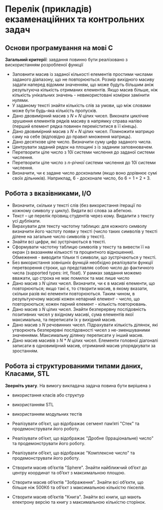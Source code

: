 # Перелік (прикладів) екзаменаційних та контрольних задач

## Основи програмування на мові С

**Загальний критерії**: завдання повинно бути реалізовано з вискористанням розробленої функції

- Заповнити масив із заданої кількості елементів простими числами заданого діапазону, що не повторюються. Розмір вихідного масиву задати наперед відомим значенням, що може будуть більшим аніж результуюча кількість отриманих елементів. Якщо масив більше, ніж кількість унікальних значень - невикористовані комірки замінити нулями.
- У заданому тексті знайти кількість слів за умови, що між словами може бути будь-яка кількість пропусків. 
- Дано двовимірний масив з $N \times N$ цілих чисел. Виконати циклічне зрушення елементів рядків масиву в напрямку справа наліво (перший елемент рядка повинен переміститися в її кінець). 
- Дано двовимірний масив з $N \times N$ цілих чисел. Помножити матрицю саму на себе (відповідно до правил множення матриць).
- Дано десяткове ціле число. Визначити суму цифр заданого числа.
- Центрувати заданий рядок на площині з із заданим заповнювачем.
- Перетворити ціле число з 10ї системи числення до заданої системи числення.
- Перетворити ціле число з *n-річної* системи числення до 10ї системи числення.
- Визначити, чи є задане число досконалим (якщо воно дорівнює сумі своїх дільників). Наприклад, 6 - досконале число, бо $6 = 1+2+3$.

## Робота з вказівниками, I/O

- Визначити, скільки у тексті слів (без використання ітерації по кожному символу у циклу). Видати всі слова за абеткою.
- Текст – це перелік прізвищ студентів через кому. Видалити з тексту усі дублікати. 
- Вирахувати для тексту частотну таблицю: для кожного символу визначити його частоту появи у тексті (число таких символів у тексті ділене на загальне число символів у тексті).
- Знайти всі цифри, які зустрічаються в тексті.
- Сформувати частотну таблицю символів у тексту та вивести її на екран (з вказанням кількості та процентного відношення). Обмеження - виводити тільки ті символи, що зустрічаються у тексті.
- Без використання зовнішніх функцій необхідно реалізувати функції перетворення строки, що представляє собою число до фактичного числа (supported types: int, float). У рамках завдання можемо вважати, що строка не має помилок та має лише число
- Дано масив з *N* цілих чисел. Визначити, чи є в масиві елементи, що повторюються; якщо такі є, то створити масив, в якому вказати, скільки разів які елементи повторюються. Таким чином, в результуючому масиві кожен непарний елемент - число, що повторюються; кожен парний елемент - кількість повторювань.
- Дано масив з *N* цілих чисел. Знайти безперервну послідовність позитивних чисел у вхідному масиві, сума елементів якої максимальна, та переписати їх у вихідний масив.
- Дано масив з *N* речовинних чисел. Підрахувати кількість ділянок, які утворюють безперервні послідовності чисел з не-зменшуваними значеннями. Максимальну ділянку переписати у інший масив.
- Дано масив масивів з *N* * *N* цілих чисел. Елементи головної  діагоналі записати в одновимірний масив, отриманий масив упорядкувати за зростанням.

## Робота зі структурованими типами даних, Класами, STL

**Зверніть увагу**. На вимогу викладача задача повина бути вирішена з 
   - використання класів або структур
   - використанням STL
   - використанням модульних тестів

- Реалізувати обʼєкт, що відображає сегмент памʼяті "Стек" та продемонструвати його роботу.
- Реалізувати обʼєкт, що відображає "Дробне (Ірраціональне) число" та продемонструвати його роботу.
- Реалізувати обʼєкт, що відображає "Комплексне число" та продемонструвати його роботу.
- Створити масив обʼєктів "Sphere". Знайти найближчий обʼєкт до центру координат та обʼєкт з максимальною площою.
- Створити масив обʼєктів "Зображення". Знайти всі обʼєкти, що більше ніж 500Кб та обʼєкт з максимальною кількістю пікселів.
- Створити масив обʼєктів "Книга". Знайти всі книги, що мають електрону версію та книгу з максимальною кількістю сторінок.

  



